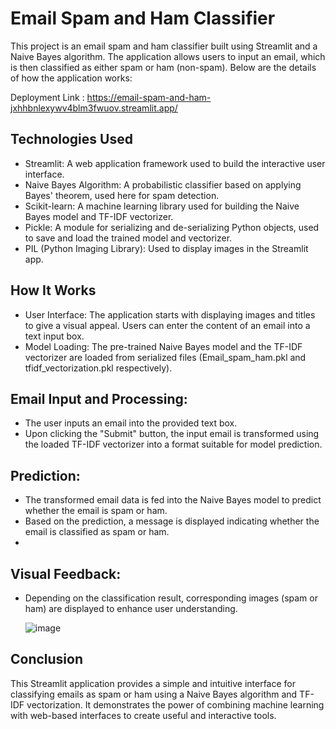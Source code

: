 # Email Spam and Ham Classifier
This project is an email spam and ham classifier built using Streamlit and a Naive Bayes algorithm. The application allows users to input an email, which is then classified as either spam or ham (non-spam). Below are the details of how the application works:

Deployment Link : https://email-spam-and-ham-jxhhbnlexywv4blm3fwuov.streamlit.app/

## Technologies Used
- Streamlit: A web application framework used to build the interactive user interface.
- Naive Bayes Algorithm: A probabilistic classifier based on applying Bayes' theorem, used here for spam detection.
- Scikit-learn: A machine learning library used for building the Naive Bayes model and TF-IDF vectorizer.
- Pickle: A module for serializing and de-serializing Python objects, used to save and load the trained model and vectorizer.
- PIL (Python Imaging Library): Used to display images in the Streamlit app.

## How It Works
- User Interface: The application starts with displaying images and titles to give a visual appeal. Users can enter the content of an email into a text input box.
- Model Loading: The pre-trained Naive Bayes model and the TF-IDF vectorizer are loaded from serialized files (Email_spam_ham.pkl and tfidf_vectorization.pkl respectively).

## Email Input and Processing:
- The user inputs an email into the provided text box.
- Upon clicking the "Submit" button, the input email is transformed using the loaded TF-IDF vectorizer into a format suitable for model prediction.

## Prediction:
- The transformed email data is fed into the Naive Bayes model to predict whether the email is spam or ham.
- Based on the prediction, a message is displayed indicating whether the email is classified as spam or ham.
- 
## Visual Feedback:
- Depending on the classification result, corresponding images (spam or ham) are displayed to enhance user understanding.

  ![image](https://github.com/user-attachments/assets/4feec628-c160-4eda-92c6-249995fef4a6)



## Conclusion
This Streamlit application provides a simple and intuitive interface for classifying emails as spam or ham using a Naive Bayes algorithm and TF-IDF vectorization.
It demonstrates the power of combining machine learning with web-based interfaces to create useful and interactive tools.

